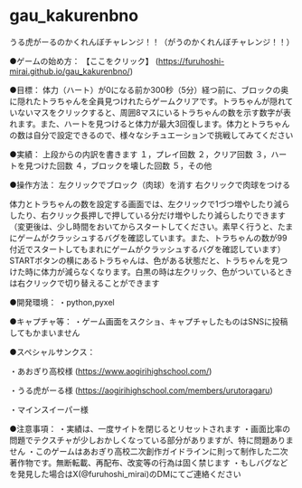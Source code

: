# gau_kakurenbno

うる虎がーるのかくれんぼチャレンジ！！（がうのかくれんぼチャレンジ！！）

●ゲームの始め方：
【ここをクリック】
(https://furuhoshi-mirai.github.io/gau_kakurenbno/)

●目標：
体力（ハート）が0になる前か300秒（5分）経つ前に、ブロックの奥に隠れたトラちゃんを全員見つけれたらゲームクリアです。トラちゃんが隠れていないマスをクリックすると、周囲8マスにいるトラちゃんの数を示す数字が表れます。また、ハートを見つけると体力が最大3回復します。体力とトラちゃんの数は自分で設定できるので、様々なシチュエーションで挑戦してみてください

●実績：
上段からの内訳を書きます
１，プレイ回数
２，クリア回数
３，ハートを見つけた回数
４，ブロックを壊した回数
５，その他

●操作方法：
左クリックでブロック（肉球）を消す
右クリックで肉球をつける

体力とトラちゃんの数を設定する画面では、左クリックで1づつ増やしたり減らしたり、右クリック長押しで押している分だけ増やしたり減らしたりできます（変更後は、少し時間をおいてからスタートしてください。素早く行うと、たまにゲームがクラッシュするバグを確認しています。また、トラちゃんの数が99付近でスタートしてもまれにゲームがクラッシュするバグを確認しています）
STARTボタンの横にあるトラちゃんは、色がある状態だと、トラちゃんを見つけた時に体力が減らなくなります。白黒の時は左クリック、色がついているときは右クリックで切り替えることができます

●開発環境：
・python,pyxel

●キャプチャ等：
・ゲーム画面をスクショ、キャプチャしたものはSNSに投稿してもかまいません

●スペシャルサンクス：

・あおぎり高校様
(https://www.aogirihighschool.com/)

・うる虎がーる様
(https://aogirihighschool.com/members/urutoragaru)

・マインスイーパー様

●注意事項：
・実績は、一度サイトを閉じるとリセットされます
・画面比率の問題でテクスチャが少しおかしくなっている部分がありますが、特に問題ありません
・このゲームはあおぎり高校二次創作ガイドラインに則って制作した二次著作物です。無断転載、再配布、改変等の行為は固く禁じます
・もしバグなどを発見した場合はX(@furuhoshi_mirai)のDMにてご連絡ください
